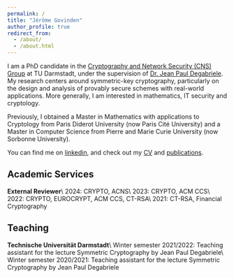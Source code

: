 ```yaml
---
permalink: /
title: "Jérôme Govinden"
author_profile: true
redirect_from: 
  - /about/
  - /about.html
---
```


I am a PhD candidate in the [Cryptography and Network Security (CNS) Group](https://www.informatik.tu-darmstadt.de/cns/main/index.en.jsp) at TU Darmstadt, under the supervision of [Dr. Jean Paul Degabriele](https://degabriele.info). My research centers around symmetric-key cryptography, particularly on the design and analysis of provably secure schemes with real-world applications. More generally, I am interested in mathematics, IT security and cryptology.

Previously, I obtained a Master in Mathematics with applications to Cryptology from Paris Diderot University (now Paris Cité University) and a Master in Computer Science from Pierre and Marie Curie University (now Sorbonne University).  

You can find me on [linkedin](https://www.linkedin.com/in/jeromegovinden), and check out my [CV](/files/2024-06_Govinden_Jerome_CV.pdf) and [publications](/publications).


Academic Services
------
**External Reviewer**\\
2024: CRYPTO, ACNS\\
2023: CRYPTO, ACM CCS\\
2022: CRYPTO, EUROCRYPT, ACM CCS, CT-RSA\\
2021: CT-RSA, Financial Cryptography


Teaching
------
**Technische Universität Darmstadt**\\
Winter semester 2021/2022: Teaching assistant for the lecture Symmetric Cryptography by Jean Paul Degabriele\\
Winter semester 2020/2021: Teaching assistant for the lecture Symmetric Cryptography by Jean Paul Degabriele
